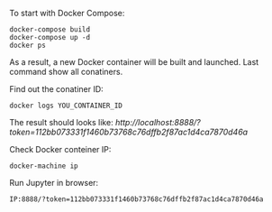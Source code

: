 To start with Docker Compose:
```
docker-compose build
docker-compose up -d
docker ps
```
As a result, a new Docker container will be built and launched.
Last command show all conatiners.

Find out the conatiner ID:
```
docker logs YOU_CONTAINER_ID
```

The result should looks like:
*http://localhost:8888/?token=112bb073331f1460b73768c76dffb2f87ac1d4ca7870d46a*

Check Docker conteiner IP:
```
docker-machine ip
```

Run Jupyter in browser:
```
IP:8888/?token=112bb073331f1460b73768c76dffb2f87ac1d4ca7870d46a
```
